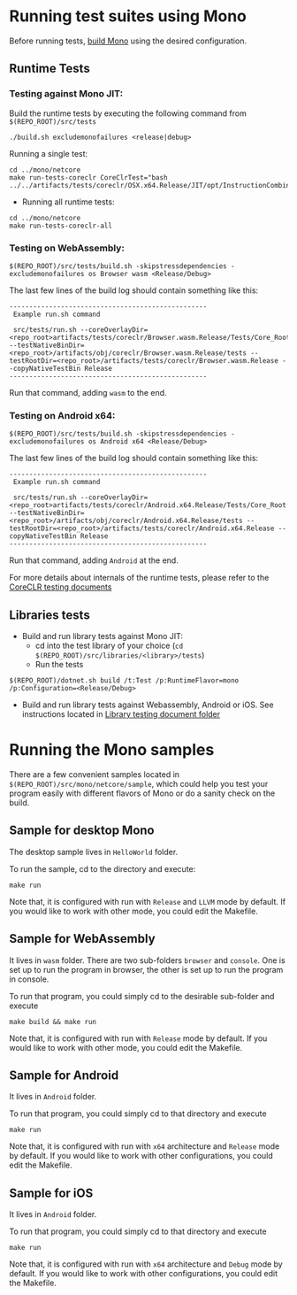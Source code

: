 # Running test suites using Mono

Before running tests, [build Mono](../../building/mono/README.md) using the desired configuration.

## Runtime Tests
### Testing against Mono JIT:

Build the runtime tests by executing the following command from `$(REPO_ROOT)/src/tests`
```
./build.sh excludemonofailures <release|debug>
```

Running a single test:
```
cd ../mono/netcore
make run-tests-coreclr CoreClrTest="bash ../../artifacts/tests/coreclr/OSX.x64.Release/JIT/opt/InstructionCombining/DivToMul/DivToMul.sh"
```

 * Running all runtime tests:
```
cd ../mono/netcore
make run-tests-coreclr-all
```

### Testing on WebAssembly:
```
$(REPO_ROOT)/src/tests/build.sh -skipstressdependencies -excludemonofailures os Browser wasm <Release/Debug>
```

The last few lines of the build log should contain something like this:
```
--------------------------------------------------
 Example run.sh command

 src/tests/run.sh --coreOverlayDir=<repo_root>artifacts/tests/coreclr/Browser.wasm.Release/Tests/Core_Root --testNativeBinDir=<repo_root>/artifacts/obj/coreclr/Browser.wasm.Release/tests --testRootDir=<repo_root>/artifacts/tests/coreclr/Browser.wasm.Release --copyNativeTestBin Release
--------------------------------------------------
```

Run that command, adding `wasm` to the end.

### Testing on Android x64:
```
$(REPO_ROOT)/src/tests/build.sh -skipstressdependencies -excludemonofailures os Android x64 <Release/Debug>
```

The last few lines of the build log should contain something like this:
```
--------------------------------------------------
 Example run.sh command

 src/tests/run.sh --coreOverlayDir=<repo_root>artifacts/tests/coreclr/Android.x64.Release/Tests/Core_Root --testNativeBinDir=<repo_root>/artifacts/obj/coreclr/Android.x64.Release/tests --testRootDir=<repo_root>/artifacts/tests/coreclr/Android.x64.Release --copyNativeTestBin Release
--------------------------------------------------
```
Run that command, adding `Android` at the end.

For more details about internals of the runtime tests, please refer to the [CoreCLR testing documents](../coreclr)

## Libraries tests
* Build and run library tests against Mono JIT:
    * cd into the test library of your choice (`cd $(REPO_ROOT)/src/libraries/<library>/tests`)
    * Run the tests

```
$(REPO_ROOT)/dotnet.sh build /t:Test /p:RuntimeFlavor=mono /p:Configuration=<Release/Debug>
```

* Build and run library tests against Webassembly, Android or iOS. See instructions located in [Library testing document folder](../libraries/)

# Running the Mono samples
There are a few convenient samples located in `$(REPO_ROOT)/src/mono/netcore/sample`, which could help you test your program easily with different flavors of Mono or do a sanity check on the build.

## Sample for desktop Mono
The desktop sample lives in `HelloWorld` folder.

To run the sample, cd to the directory and execute:

```
make run
```

Note that, it is configured with run with `Release` and `LLVM` mode by default. If you would like to work with other mode, you could edit the Makefile.

## Sample for WebAssembly
It lives in `wasm` folder. There are two sub-folders `browser` and `console`. One is set up to run the program in browser, the other is set up to run the program in console.

To run that program, you could simply cd to the desirable sub-folder and execute

```
make build && make run
```

Note that, it is configured with run with `Release` mode by default. If you would like to work with other mode, you could edit the Makefile.

## Sample for Android
It lives in `Android` folder. 

To run that program, you could simply cd to that directory and execute

```
make run
```

Note that, it is configured with run with `x64` architecture and `Release` mode by default. If you would like to work with other configurations, you could edit the Makefile.

## Sample for iOS
It lives in `Android` folder. 

To run that program, you could simply cd to that directory and execute

```
make run
```

Note that, it is configured with run with `x64` architecture and `Debug` mode by default. If you would like to work with other configurations, you could edit the Makefile.
